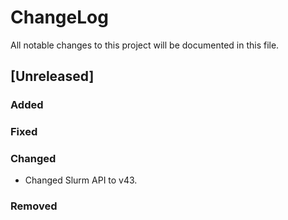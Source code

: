 # ChangeLog

All notable changes to this project will be documented in this file.

## [Unreleased]

### Added

### Fixed

### Changed

- Changed Slurm API to v43.

### Removed
